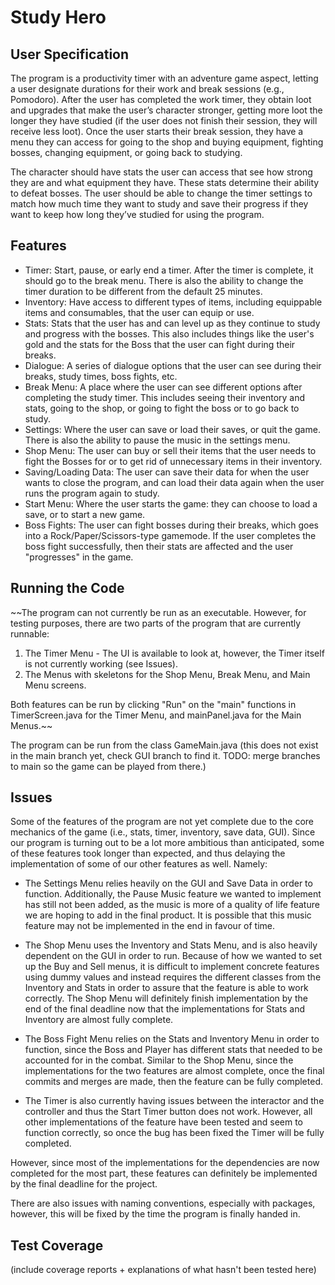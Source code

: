 # Study Hero
## User Specification
The program is a productivity timer with an adventure game aspect, letting a user designate durations for their work and break sessions (e.g., Pomodoro). After the user has completed the work timer, they obtain loot and upgrades that make the user’s character stronger, getting more loot the longer they have studied (if the user does not finish their session, they will receive less loot). Once the user starts their break session, they have a menu they can access for going to the shop and buying equipment, fighting bosses, changing equipment, or going back to studying.

The character should have stats the user can access that see how strong they are and what equipment they have. These stats determine their ability to defeat bosses. The user should be able to change the timer settings to match how much time they want to study and save their progress if they want to keep how long they’ve studied for using the program.

## Features
- Timer: Start, pause, or early end a timer. After the timer is complete, it should go to the break menu. There is also the ability to change the timer duration to be different from the default 25 minutes.
- Inventory: Have access to different types of items, including equippable items and consumables, that the user can equip or use.
- Stats: Stats that the user has and can level up as they continue to study and progress with the bosses. This also includes things like the user's gold and the stats for the Boss that the user can fight during their breaks.
- Dialogue: A series of dialogue options that the user can see during their breaks, study times, boss fights, etc.
- Break Menu: A place where the user can see different options after completing the study timer. This includes seeing their inventory and stats, going to the shop, or going to fight the boss or to go back to study.
- Settings: Where the user can save or load their saves, or quit the game. There is also the ability to pause the music in the settings menu.
- Shop Menu: The user can buy or sell their items that the user needs to fight the Bosses for or to get rid of unnecessary items in their inventory.
- Saving/Loading Data: The user can save their data for when the user wants to close the program, and can load their data again when the user runs the program again to study.
- Start Menu: Where the user starts the game: they can choose to load a save, or to start a new game.
- Boss Fights: The user can fight bosses during their breaks, which goes into a Rock/Paper/Scissors-type gamemode. If the user completes the boss fight successfully, then their stats are affected and the user "progresses" in the game.

## Running the Code
~~The program can not currently be run as an executable. However, for testing purposes, there are two parts of the program that are currently runnable:
1. The Timer Menu - The UI is available to look at, however, the Timer itself is not currently working (see Issues).
2. The Menus with skeletons for the Shop Menu, Break Menu, and Main Menu screens.

Both features can be run by clicking "Run" on the "main" functions in TimerScreen.java for the Timer Menu, and mainPanel.java for the Main Menus.~~

The program can be run from the class GameMain.java (this does not exist in the main branch yet, check GUI branch to find it. TODO: merge branches to main so the game can be played from there.)

## Issues
Some of the features of the program are not yet complete due to the core mechanics of the game (i.e., stats, timer, inventory, save data, GUI). Since our program is turning out to be a lot more ambitious than anticipated, some of these features took longer than expected, and thus delaying the implementation of some of our other features as well. Namely:

- The Settings Menu relies heavily on the GUI and Save Data in order to function. Additionally, the Pause Music feature we wanted to implement has still not been added, as the music is more of a quality of life feature we are hoping to add in the final product. It is possible that this music feature may not be implemented in the end in favour of time.

- The Shop Menu uses the Inventory and Stats Menu, and is also heavily dependent on the GUI in order to run. Because of how we wanted to set up the Buy and Sell menus, it is difficult to implement concrete features using dummy values and instead requires the different classes from the Inventory and Stats in order to assure that the feature is able to work correctly. The Shop Menu will definitely finish implementation by the end of the final deadline now that the implementations for Stats and Inventory are almost fully complete.

- The Boss Fight Menu relies on the Stats and Inventory Menu in order to function, since the Boss and Player has different stats that needed to be accounted for in the combat. Similar to the Shop Menu, since the implementations for the two features are almost complete, once the final commits and merges are made, then the feature can be fully completed.

- The Timer is also currently having issues between the interactor and the controller and thus the Start Timer button does not work. However, all other implementations of the feature have been tested and seem to function correctly, so once the bug has been fixed the Timer will be fully completed.

However, since most of the implementations for the dependencies are now completed for the most part, these features can definitely be implemented by the final deadline for the project.

There are also issues with naming conventions, especially with packages, however, this will be fixed by the time the program is finally handed in.

## Test Coverage
(include coverage reports + explanations of what hasn't been tested here)
